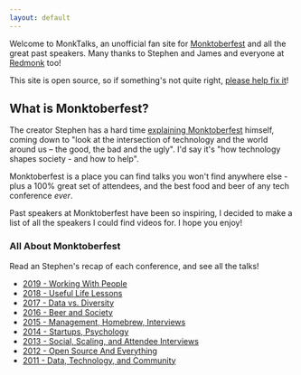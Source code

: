 ```yaml
---
layout: default
---
```


Welcome to MonkTalks, an unofficial fan site for [Monktoberfest](https://monktoberfest.com/faq/) and all the great past speakers. Many thanks to Stephen and James and everyone at [Redmonk](https://redmonk.com/team/) too!

This site is open source, so if something's not quite right, [please help fix it](https://github.com/ShaneCurcuru/monktalks)!

## What is Monktoberfest?

The creator Stephen has a hard time [explaining Monktoberfest](https://redmonk.com/sogrady/2019/10/10/the-2019-monktoberfest/) himself, coming down to "look at the intersection of technology and the world around us – the good, the bad and the ugly".  I'd say it's "how technology shapes society - and how to help".

Monktoberfest is a place you can find talks you won't find anywhere else - plus a 100% great set of attendees, and the best food and beer of any tech conference *ever*.

Past speakers at Monktoberfest have been so inspiring, I decided to make a list of all the speakers I could find videos for.  I hope you enjoy!

### All About Monktoberfest

Read an Stephen's recap of each conference, and see all the talks!

- <a href="/monktoberfest/2019">2019 - Working With People</a>
- <a href="/monktoberfest/2018">2018 - Useful Life Lessons</a>
- <a href="/monktoberfest/2017">2017 - Data vs. Diversity</a>
- <a href="/monktoberfest/2016">2016 - Beer and Society</a>
- <a href="/monktoberfest/2015">2015 - Management, Homebrew, Interviews</a>
- <a href="/monktoberfest/2014">2014 - Startups, Psychology</a>
- <a href="/monktoberfest/2013">2013 - Social, Scaling, and Attendee Interviews</a>
- <a href="/monktoberfest/2012">2012 - Open Source And Everything</a>
- <a href="/monktoberfest/2011">2011 - Data, Technology, and Community</a>
